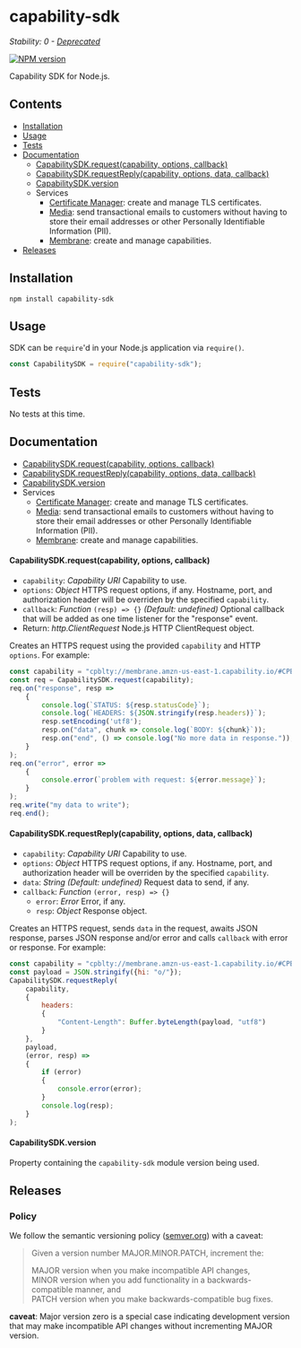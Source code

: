 # capability-sdk

_Stability: 0 - [Deprecated](https://github.com/tristanls/stability-index#stability-0---deprecated)_

[![NPM version](https://badge.fury.io/js/capability-sdk.png)](http://npmjs.org/package/capability-sdk)

Capability SDK for Node.js.

## Contents

  * [Installation](#installation)
  * [Usage](#usage)
  * [Tests](#tests)
  * [Documentation](#documentation)
    * [CapabilitySDK.request(capability, options, callback)](#capabilitysdkrequestcapability-options-callback)
    * [CapabilitySDK.requestReply(capability, options, data, callback)](#capabilitysdkrequestreplycapability-options-data-callback)
    * [CapabilitySDK.version](#capabilitysdkversion)
    * Services
      * [Certificate Manager](services/CertificateManager.md): create and manage TLS certificates.
      * [Media](services/Media.md): send transactional emails to customers without having to store their email addresses or other Personally Identifiable Information (PII).
      * [Membrane](services/Membrane.md): create and manage capabilities.
  * [Releases](#releases)

## Installation

    npm install capability-sdk

## Usage

SDK can be `require`'d in your Node.js application via `require()`.

```javascript
const CapabilitySDK = require("capability-sdk");
```

## Tests

No tests at this time.

## Documentation

  * [CapabilitySDK.request(capability, options, callback)](#capabilitysdkrequestcapability-options-callback)
  * [CapabilitySDK.requestReply(capability, options, data, callback)](#capabilitysdkrequestreplycapability-options-data-callback)
  * [CapabilitySDK.version](#capabilitysdkversion)
  * Services
    * [Certificate Manager](services/CertificateManager.md): create and manage TLS certificates.
    * [Media](services/Media.md): send transactional emails to customers without having to store their email addresses or other Personally Identifiable Information (PII).
    * [Membrane](services/Membrane.md): create and manage capabilities.

#### CapabilitySDK.request(capability, options, callback)

  * `capability`: _Capability URI_ Capability to use.
  * `options`: _Object_ HTTPS request options, if any. Hostname, port, and authorization header will be overriden by the specified `capability`.
  * `callback`: _Function_ `(resp) => {}` _(Default: undefined)_ Optional callback that will be added as one time listener for the "response" event.
  * Return: _http.ClientRequest_ Node.js HTTP ClientRequest object.

Creates an HTTPS request using the provided `capability` and HTTP `options`. For example:
```javascript
const capability = "cpblty://membrane.amzn-us-east-1.capability.io/#CPBLTY1-aqp9nlT7a22dTGhks8vXMJNabKyIZ_kAES6U87Ljdg73xXiatBzgu5tImuWjFMXicgYb3Vpo0-C6mbm5_uFtAA";
const req = CapabilitySDK.request(capability);
req.on("response", resp =>
    {
        console.log(`STATUS: ${resp.statusCode}`);
        console.log(`HEADERS: ${JSON.stringify(resp.headers)}`);
        resp.setEncoding('utf8');
        resp.on("data", chunk => console.log(`BODY: ${chunk}`));
        resp.on("end", () => console.log("No more data in response."));
    }
);
req.on("error", error =>
    {
        console.error(`problem with request: ${error.message}`);
    }
);
req.write("my data to write");
req.end();
```

#### CapabilitySDK.requestReply(capability, options, data, callback)

  * `capability`: _Capability URI_ Capability to use.
  * `options`: _Object_ HTTPS request options, if any. Hostname, port, and authorization header will be overriden by the specified `capability`.
  * `data`: _String_ _(Default: undefined)_ Request data to send, if any.
  * `callback`: _Function_ `(error, resp) => {}`
    * `error`: _Error_ Error, if any.
    * `resp`: _Object_ Response object.

Creates an HTTPS request, sends `data` in the request, awaits JSON response, parses JSON response and/or error and calls `callback` with error or response. For example:
```javascript
const capability = "cpblty://membrane.amzn-us-east-1.capability.io/#CPBLTY1-hcghmWpaSIR6mi7Qf1wTm4StWzckTNeYoVZhmyCZ9p5tkjrgpFS1hXOo3nQ60exxooUhX9Oo6JJVuAMlVFiNkg";
const payload = JSON.stringify({hi: "o/"});
CapabilitySDK.requestReply(
    capability,
    {
        headers:
        {
            "Content-Length": Buffer.byteLength(payload, "utf8")
        }
    },
    payload,
    (error, resp) =>
    {
        if (error)
        {
            console.error(error);
        }
        console.log(resp);
    }
);
```

#### CapabilitySDK.version

Property containing the `capability-sdk` module version being used.

## Releases

### Policy

We follow the semantic versioning policy ([semver.org](http://semver.org/)) with a caveat:

> Given a version number MAJOR.MINOR.PATCH, increment the:
>
>MAJOR version when you make incompatible API changes,<br/>
>MINOR version when you add functionality in a backwards-compatible manner, and<br/>
>PATCH version when you make backwards-compatible bug fixes.

**caveat**: Major version zero is a special case indicating development version that may make incompatible API changes without incrementing MAJOR version.
